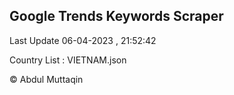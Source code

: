 

## Google Trends Keywords Scraper 
 
Last Update 06-04-2023 , 21:52:42

Country List :
VIETNAM.json



© Abdul Muttaqin 
